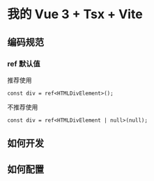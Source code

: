 # 我的 Vue 3 + Tsx + Vite

## 编码规范

### ref 默认值

推荐使用

```tsx
const div = ref<HTMLDivElement>();
```

不推荐使用

```tsx
const div = ref<HTMLDivElement | null>(null);
```
## 如何开发

## 如何配置
